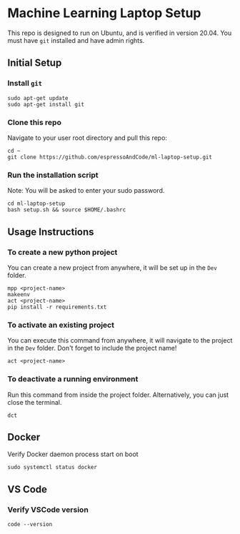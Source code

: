 # Machine Learning Laptop Setup

This repo is designed to run on Ubuntu, and is verified in version 20.04. You must have `git` installed and have admin rights.

## Initial Setup
### Install `git`
```
sudo apt-get update
sudo apt-get install git
```

### Clone this repo

Navigate to your user root directory and pull this repo:
```
cd ~
git clone https://github.com/espressoAndCode/ml-laptop-setup.git
```

### Run the installation script

Note: You will be asked to enter your sudo password.
```
cd ml-laptop-setup
bash setup.sh && source $HOME/.bashrc
```

## Usage Instructions

### To create a new python project
You can create a new project from anywhere, it will be set up in the `Dev` folder.
```
mpp <project-name>
makeenv
act <project-name>
pip install -r requirements.txt
```

### To activate an existing project
You can execute this command from anywhere, it will navigate to the project in the `Dev` folder. Don't forget to include the project name!
```
act <project-name>
```

### To deactivate a running environment
Run this command from inside the project folder. Alternatively, you can just close the terminal.
```
dct
```


## Docker

Verify Docker daemon process start on boot
```
sudo systemctl status docker
```


## VS Code

### Verify VSCode version
```
code --version 
```
